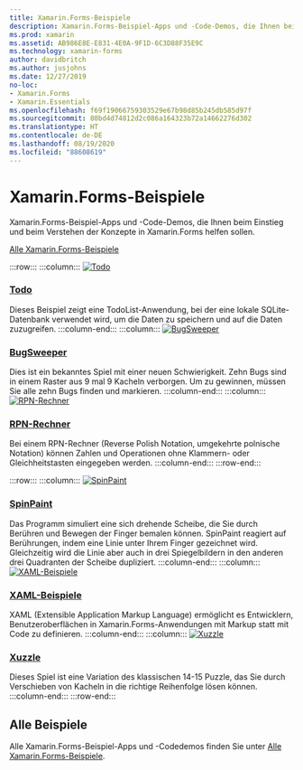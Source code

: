 ```yaml
---
title: Xamarin.Forms-Beispiele
description: Xamarin.Forms-Beispiel-Apps und -Code-Demos, die Ihnen beim Einstieg und beim Verstehen der Konzepte in Xamarin.Forms helfen sollen.
ms.prod: xamarin
ms.assetid: AB986E8E-E831-4E0A-9F1D-6C3D88F35E9C
ms.technology: xamarin-forms
author: davidbritch
ms.author: jusjohns
ms.date: 12/27/2019
no-loc:
- Xamarin.Forms
- Xamarin.Essentials
ms.openlocfilehash: f69f19066759303529e67b98d85b245db585d97f
ms.sourcegitcommit: 80bd4d74812d2c086a164323b72a14662276d302
ms.translationtype: HT
ms.contentlocale: de-DE
ms.lasthandoff: 08/19/2020
ms.locfileid: "88608619"
---
```

# <a name="no-locxamarinforms-samples"></a>Xamarin.Forms-Beispiele

Xamarin.Forms-Beispiel-Apps und -Code-Demos, die Ihnen beim Einstieg und beim Verstehen der Konzepte in Xamarin.Forms helfen sollen.

[Alle Xamarin.Forms-Beispiele](https://docs.microsoft.com/samples/browse/?products=xamarin&term=Xamarin.Forms)

:::row:::
    :::column:::
[![Todo](images/todo.png)](https://docs.microsoft.com/samples/xamarin/xamarin-forms-samples/todo/)

### <a name="todo"></a>[Todo](https://docs.microsoft.com/samples/xamarin/xamarin-forms-samples/todo/)

Dieses Beispiel zeigt eine TodoList-Anwendung, bei der eine lokale SQLite-Datenbank verwendet wird, um die Daten zu speichern und auf die Daten zuzugreifen.
    :::column-end:::
    :::column:::
[![BugSweeper](images/bugsweeper.png)](https://docs.microsoft.com/samples/xamarin/xamarin-forms-samples/bugsweeper/)

### <a name="bugsweeper"></a>[BugSweeper](https://docs.microsoft.com/samples/xamarin/xamarin-forms-samples/bugsweeper/)

Dies ist ein bekanntes Spiel mit einer neuen Schwierigkeit. Zehn Bugs sind in einem Raster aus 9 mal 9 Kacheln verborgen. Um zu gewinnen, müssen Sie alle zehn Bugs finden und markieren.
    :::column-end:::
    :::column:::
[![RPN-Rechner](images/rpncalc.png)](https://docs.microsoft.com/samples/xamarin/xamarin-forms-samples/rpncalculator/)

### <a name="rpn-calculator"></a>[RPN-Rechner](https://docs.microsoft.com/samples/xamarin/xamarin-forms-samples/rpncalculator/)

Bei einem RPN-Rechner (Reverse Polish Notation, umgekehrte polnische Notation) können Zahlen und Operationen ohne Klammern- oder Gleichheitstasten eingegeben werden.
    :::column-end:::
:::row-end:::

:::row:::
    :::column:::
[![SpinPaint](images/spinpaint.png)](https://docs.microsoft.com/samples/xamarin/xamarin-forms-samples/skiasharpforms-spinpaint/)

### <a name="spinpaint"></a>[SpinPaint](https://docs.microsoft.com/samples/xamarin/xamarin-forms-samples/skiasharpforms-spinpaint/)

Das Programm simuliert eine sich drehende Scheibe, die Sie durch Berühren und Bewegen der Finger bemalen können. SpinPaint reagiert auf Berührungen, indem eine Linie unter Ihrem Finger gezeichnet wird. Gleichzeitig wird die Linie aber auch in drei Spiegelbildern in den anderen drei Quadranten der Scheibe dupliziert.
    :::column-end:::
    :::column:::
[![XAML-Beispiele](images/xaml.png)](https://docs.microsoft.com/samples/xamarin/xamarin-forms-samples/xamlsamples/)

### <a name="xaml-samples"></a>[XAML-Beispiele](https://docs.microsoft.com/samples/xamarin/xamarin-forms-samples/xamlsamples/)

XAML (Extensible Application Markup Language) ermöglicht es Entwicklern, Benutzeroberflächen in Xamarin.Forms-Anwendungen mit Markup statt mit Code zu definieren.
    :::column-end:::
        :::column:::
[![Xuzzle](images/xuzzle.png)](https://docs.microsoft.com/samples/xamarin/mobile-samples/liveplayer-xamagonxuzzlelp/)

### <a name="xuzzle"></a>[Xuzzle](https://docs.microsoft.com/samples/xamarin/mobile-samples/liveplayer-xamagonxuzzlelp/)

Dieses Spiel ist eine Variation des klassischen 14-15 Puzzle, das Sie durch Verschieben von Kacheln in die richtige Reihenfolge lösen können.
    :::column-end:::
:::row-end:::

## <a name="all-samples"></a>Alle Beispiele

Alle Xamarin.Forms-Beispiel-Apps und -Codedemos finden Sie unter [Alle Xamarin.Forms-Beispiele](https://docs.microsoft.com/samples/browse/?products=xamarin&term=Xamarin.Forms).
